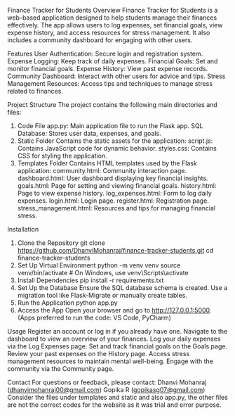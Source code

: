 Finance Tracker for Students
 Overview
Finance Tracker for Students is a web-based application designed to help students manage their finances effectively. The app allows users to log expenses, set financial goals, view expense history, and access resources for stress management. It also includes a community dashboard for engaging with other users.

 Features
User Authentication: Secure login and registration system.
Expense Logging: Keep track of daily expenses.
Financial Goals: Set and monitor financial goals.
Expense History: View past expense records.
Community Dashboard: Interact with other users for advice and tips.
Stress Management Resources: Access tips and techniques to manage stress related to finances.

Project Structure
The project contains the following main directories and files:
 1. Code File
app.py: Main application file to run the Flask app.
SQL Database: Stores user data, expenses, and goals.
2. Static Folder
Contains the static assets for the application:
script.js: Contains JavaScript code for dynamic behavior.
styles.css: Contains CSS for styling the application.
3. Templates Folder
Contains HTML templates used by the Flask application:
community.html: Community interaction page.
dashboard.html: User dashboard displaying key financial insights.
goals.html: Page for setting and viewing financial goals.
history.html: Page to view expense history.
log_expenses.html: Form to log daily expenses.
login.html: Login page.
register.html: Registration page.
stress_management.html: Resources and tips for managing financial stress.

Installation
1. Clone the Repository
git clone https://github.com/DhanviMohanraj/finance-tracker-students.git
cd finance-tracker-students
2. Set Up Virtual Environment
python -m venv venv
source venv/bin/activate   # On Windows, use venv\Scripts\activate
3. Install Dependencies
pip install -r requirements.txt
4. Set Up the Database
   Ensure the SQL database schema is created.
   Use a migration tool like Flask-Migrate or manually create tables.
5. Run the Application
   python app.py
6. Access the App
   Open your browser and go to http://127.0.0.1:5000.
(Apps preferred to run the code: VS Code, PyCharm)


 Usage
Register an account or log in if you already have one.
Navigate to the dashboard to view an overview of your finances.
Log your daily expenses via the Log Expenses page.
Set and track financial goals on the Goals page.
Review your past expenses on the History page.
Access stress management resources to maintain mental well-being.
Engage with the community via the Community page.

Contact
For questions or feedback, please contact:
Dhanvi Mohanraj (dhanvimohanraj00@gmail.com)
Gopika R (gopikasg07@gmail.com)
Consider the files under templates and static and also app.py, the other files are not the correct codes for the website as it was trial and error purpose.


